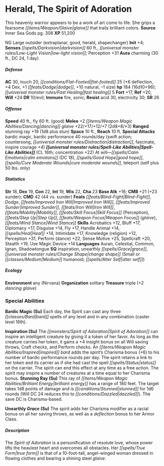 ﻿---
cssclass: [monsters]
title1: Herald, The Spirit of Adoration
desc_short: This heavenly warrior appears to be a work of art come to life. She grips
  a fearsome glaive that trails brilliant colors.
title2: The Spirit of Adoration
CR: 15
sources:
- name: Inner Sea Gods
  page: 308
  link: http://paizo.com/products/btpy94wj?Pathfinder-Campaign-Setting-Inner-Sea-Gods-Hardcover
XP: 51200
alignment: NG
size: Large
type: outsider
subtypes:
- extraplanar
- good
- herald
- shapechanger
initiative:
  bonus: 4
senses:
  darkvision: 60
  low-light vision: true
auras:
- name: charming
  radius: 30
  DC: 24
  duration: 1 day
AC:
  AC: 30
  touch: 20
  flat_footed: 25
  components:
    deflection: 6
    dex: 4
    dodge: 1
    natural: 10
    size: -1
HP:
  HP: 184
  long: 16d10+96
  fast_healing: 5
saves:
  fort: 17
  ref: 20
  will: 24
DR:
- amount: 10
  weakness: evil
immunities:
- fire
- sonic
resistances:
  acid: 30
  electricity: 30
SR: 26
speeds:
  base: 40
  fly: 60
  fly_maneuverability: good
attacks:
  melee:
  - - text: +2 dancing glaive +22/+17/+12/+7 (2d8+8/×3)
      entries:
      - - damage: 2d8+8
          crit_multiplier: 3
      attack: +2 dancing glaive
      bonus:
      - 22
      - 17
      - 12
      - 7
  ranged:
  - - text: stunning ray +19 (1d8 plus stun)
      entries:
      - - damage: 1d8
        - effect: stun
      attack: stunning ray
      bonus:
      - 19
  special:
  - bardic magic
  - bardic performance 40 rounds/day (swift action; countersong, distraction, fascinate,
    inspire courage +4)
space: 10
reach: 10
spell_like_abilities:
  entries:
  - name: calm emotions
    source: default
    freq: At will
    DC: 18
  - name: good hope
    source: default
    freq: At will
  - name: cure moderate wounds
    source: default
    freq: At will
  - name: teleport
    source: default
    freq: At will
    other: self plus 50 lbs. only
  sources:
  - name: default
    CL: 16
    concentration: 22
ability_scores:
  STR: 18
  DEX: 19
  CON: 22
  INT: 19
  WIS: 22
  CHA: 23
BAB: 16
CMB: 21
CMB_other: +23 sunder
CMD: 42
CMD_other: 44 vs. sunder
feats:
- name: Blind-Fight
- name: Dodge
- name: Improved Iron Will
- is_bonus: true
  name: Improved Sunder
- is_bonus: true
  name: Iron Will
- name: Mobility
- name: Skill Focus (Perception)
- name: Step Up
- name: Weapon Focus (glaive)
- name: Wind Stance
skills:
  Acrobatics: 12
  Bluff: 17
  Diplomacy: 17
  Disguise: 14
  Fly: 17
  Handle Animal: 14
  Heal: 14
  Intimidate: 17
  Knowledge (religion): 12
  Perception: 31
  Perform (dance): 22
  Sense Motive: 25
  Spellcraft: 20
  Stealth: 19
  Use Magic Device: 14
languages:
- Auran
- Celestial
- Common
- Ignan
- Shadowtongue
special_qualities:
- inspiration
- unearthly grace
- change shape (Small or Medium humanoid; alter self)
ecology:
  environment: any (Nirvana)
  organization: solitary
  treasure_type: triple
  treasure:
  - +2 dancing glaive
special_abilities:
  Bardic Magic (Su): Each day, the Spirit can cast any three bard spells of any level
    and in any combination (caster level 16th).
  Inspiration (Su): The Spirit of Adoration can inspire an intelligent creature by
    giving it a token of her favor. As long as the creature carries her token, it
    gains a +4 insight bonus on all Will saving throws, Craft checks, and Perform
    checks. An inspired bard adds the spirit's Charisma bonus (+6) to his number of
    bardic performance rounds per day. The spirit retains a link to her token and
    its carrier as if she had cast the spell status on the carrier. The spirit can
    end this effect at any time as a free action. The spirit may inspire a number
    of creatures at a time equal to her Charisma bonus.
  Stunning Ray (Su): This ray of brilliant energy has a range of 180 feet. The target
    takes 1d8 points of damage and is stunned for 1d6 rounds (Will DC 24 reduces this
    to dazzled). The save DC is Charisma-based.
  Unearthly Grace (Su): The spirit adds her Charisma modifier as a racial bonus on
    all her saving throws, as well as a deflection bonus to her Armor Class.
desc_long: The Spirit of Adoration is a personification of resolute love, whose power
  lifts the heaviest heart and overcomes all obstacles. Her true form is that of a
  10-foot-tall, angel-winged woman dressed in flowing clothes and bearing a shining
  steel glaive.

---

# Herald, The Spirit of Adoration
This heavenly warrior appears to be a work of art come to life. She grips a fearsome _[[items/Weapon/Glaive|glaive]]_ that trails brilliant colors.
**Source** Inner Sea Gods pg. 308
**XP** 51,200

NG Large outsider (extraplanar, good, herald, shapechanger)
**Init** +4; **Senses** _[[spells/Darkvision|darkvision]]_ 60 ft., _[[universal monster rules/Low-Light Vision|low-light vision]]_; Perception +31
**Aura** charming (30 ft., DC 24, 1 day)

##### Defense

**AC** 30, touch 20, _[[conditions/Flat-Footed|flat-footed]]_ 25 (+6 deflection, +4 Dex, +1 _[[feats/Dodge|dodge]]_, +10 natural, –1 size)
**hp** 184 (16d10+96); _[[universal monster rules/Fast Healing|fast healing]]_ 5
**Fort** +17, **Ref** +20, **Will** +24
**DR** 10/evil; **Immune** fire, sonic; **Resist** acid 30, electricity 30; **SR** 26

##### Offense
**Speed** 40 ft., fly 60 ft. (good)
**Melee** +2 _[[items/Weapon Magic Abilities/Dancing|dancing]]_ _glaive_ +22/+17/+12/+7 (2d8+8/×3)
**Ranged** stunning ray +19 (1d8 plus stun)
**Space** 10 ft., **Reach** 10 ft.
**Special Attacks** bardic magic, bardic performance 40 rounds/day (swift action; countersong, _[[universal monster rules/Distraction|distraction]]_, fascinate, inspire courage +4)
**_[[universal monster rules/Spell-Like Abilities|Spell-Like Abilities]]_** (CL 16th; concentration +22)
At will—_[[spells/Calm Emotions|calm emotions]]_ (DC 18), _[[spells/Good Hope|good hope]]_, _[[spells/Cure Moderate Wounds|cure moderate wounds]]_, teleport (self plus 50 lbs. only)

##### Statistics
**Str** 18, **Dex** 19, **Con** 22, **Int** 19, **Wis** 22, **Cha** 23
**Base Atk** +16; **CMB** +21 (+23 sunder); **CMD** 42 (44 vs. sunder)
**Feats** _[[feats/Blind-Fight|Blind-Fight]]_, _Dodge_, _[[feats/Improved Iron Will|Improved Iron Will]]_, _[[feats/Improved Sunder|Improved Sunder]]_, _[[feats/Iron Will|Iron Will]]_, _[[feats/Mobility|Mobility]]_, _[[feats/Skill Focus|Skill Focus]]_ (Perception), _[[feats/Step Up|Step Up]]_, _[[feats/Weapon Focus|Weapon Focus]]_ (_glaive_), _[[feats/Wind Stance|Wind Stance]]_
**Skills** Acrobatics +12, Bluff +17, Diplomacy +17, Disguise +14, Fly +17, Handle Animal +14, _[[spells/Heal|Heal]]_ +14, Intimidate +17, Knowledge (religion) +12, Perception +31, Perform (dance) +22, Sense Motive +25, Spellcraft +20, Stealth +19, Use Magic Device +14
**Languages** Auran, Celestial, Common, Ignan, Shadowtongue
**SQ** inspiration, unearthly _[[spells/Grace|grace]]_, _[[universal monster rules/Change Shape|change shape]]_ (Small or _[[classes/Medium|Medium]]_ humanoid; _[[spells/Alter Self|alter self]]_)

##### Ecology

**Environment** any (Nirvana)
**Organization** solitary
**Treasure** triple (+2 _dancing_ _glaive_)

### Special Abilities

**Bardic Magic (Su)** Each day, the Spirit can cast any three _[[classes/Bard|bard]]_ spells of any level and in any combination (caster level 16th).

**Inspiration (Su)** The _[[monsters/Spirit of Adoration|Spirit of Adoration]]_ can inspire an intelligent creature by giving it a token of her favor. As long as the creature carries her token, it gains a +4 insight bonus on all Will saving throws, Craft checks, and Perform checks. An _[[items/Weapon Magic Abilities/Inspired|inspired]]_ _bard_ adds the spirit’s Charisma bonus (+6) to his number of bardic performance rounds per day. The spirit retains a link to her token and its carrier as if she had cast the spell _[[spells/Status|status]]_ on the carrier. The spirit can end this effect at any time as a free action. The spirit may inspire a number of creatures at a time equal to her Charisma bonus.
**Stunning Ray (Su)** This ray of _[[items/Weapon Magic Abilities/Brilliant Energy|brilliant energy]]_ has a range of 180 feet. The target takes 1d8 points of damage and is _[[conditions/Stunned|stunned]]_ for 1d6 rounds (Will DC 24 reduces this to _[[conditions/Dazzled|dazzled]]_). The save DC is Charisma-based.

**Unearthly _Grace_ (Su)** The spirit adds her Charisma modifier as a racial bonus on all her saving throws, as well as a _deflection_ bonus to her Armor Class.

##### Description

The _Spirit of Adoration_ is a personification of resolute love, whose power lifts the heaviest heart and overcomes all obstacles. Her _[[spells/True Form|true form]]_ is that of a 10-foot-tall, angel-winged woman dressed in flowing clothes and bearing a shining steel _glaive_.